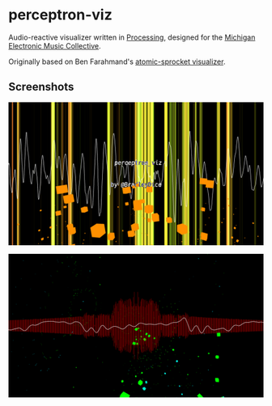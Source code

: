# perceptron-viz

Audio-reactive visualizer written in [Processing](https://processing.org/), designed for the [Michigan Electronic Music Collective](https://www.facebook.com/memcollective/).

Originally based on Ben Farahmand's [atomic-sprocket visualizer](https://gist.github.com/benfarahmand/6902359#file-audio-visualizer-atomic-sprocket).

## Screenshots

![screenshot](screenshot.png)

![screenshot2](screenshot2.png)
